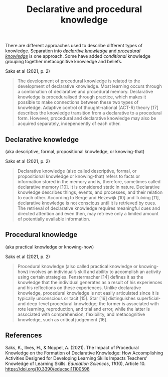 ﻿---
backlinks:
- title: Know and do tables
  url: /memex/sense/Teaching/know-and-do-tables.html
- title: Concepts
  url: /memex/sense/concepts/concepts.html
tags: concept, learning, knowledge
title: Declarative and procedural knowledge
type: note
---
There are different approaches used to describe different types of knowledge. Separation into [_declartive knowledge_](#declarative-knowledge) and [_procedural knowledge_](#procedural-knowledge) is one approach. Some have added _conditional_ knowledge grouping together metacognitive knowledge and beliefs.

Saks et al (2021, p. 2)

> The development of procedural knowledge is related to the development of declarative knowledge. Most learning occurs through a combination of declarative and procedural memory. Declarative knowledge is proceduralised through practice, which makes it possible to make connections between these two types of knowledge. Adaptive control of thought–rational (ACT-R) theory [17] describes the knowledge transition from a declarative to a procedural form. However, procedural and declarative knowledge may also be acquired separately, independently of each other.

## Declarative knowledge 

(aka descriptive, formal, propositional knowledge, or knowing-that)

Saks et al (2021, p. 2)

> Declarative knowledge (also called descriptive, formal, or propositional knowledge or knowing-that) refers to facts or information stored in the memory and is, therefore, sometimes called declarative memory [10]. It is considered static in nature. Declarative knowledge describes things, events, and processes, and their relation to each other. According to Berge and Hezewijk [10] and Tulving [11], declarative knowledge is not conscious until it is retrieved by cues. The retrieval of declarative knowledge requires meaningful cues and directed attention and even then, may retrieve only a limited amount of potentially available information.

## Procedural knowledge 

(aka practical knowledge or knowing-how)

Saks et al (2021, p. 2)

> Procedural knowledge (also called practical knowledge or knowing-how) involves an individual’s skill and ability to accomplish an activity using certain strategies. Fenstermacher [14] defines it as the knowledge that the individual generates as a result of his experiences and his reflections on these experiences. Unlike declarative knowledge, procedural knowledge is not easily articulated since it is typically unconscious or tacit [15]. Star [16] distinguishes superficial- and deep-level procedural knowledge; the former is associated with rote learning, reproduction, and trial and error, while the latter is associated with comprehension, flexibility, and metacognitive knowledge, such as critical judgement [16].



## References

Saks, K., Ilves, H., & Noppel, A. (2021). The Impact of Procedural Knowledge on the Formation of Declarative Knowledge: How Accomplishing Activities Designed for Developing Learning Skills Impacts Teachers' Knowledge of Learning Skills. *Education Sciences*, *11*(10), Article 10. <https://doi.org/10.3390/educsci11100598>